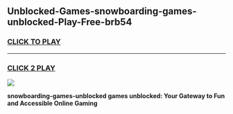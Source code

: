 
## Unblocked-Games-snowboarding-games-unblocked-Play-Free-brb54
<h3>
<a href="https://premium76.site?title=snowboarding-games-unblocked&ref=23A">CLICK TO PLAY</a></h3>
<hr>

<h3>
<a href="https://premium76.site?title=snowboarding-games-unblocked&ref=23A">CLICK 2 PLAY</a>
  
</h3>

<a href="https://premium76.site?title=snowboarding-games-unblocked&ref=23A"><img src="https://clearcache.store/games.png"></a>


**snowboarding-games-unblocked games unblocked: Your Gateway to Fun and Accessible Online Gaming**
